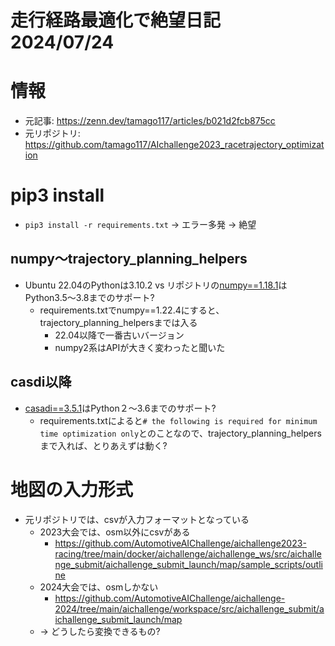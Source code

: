 # 走行経路最適化で絶望日記 2024/07/24

# 情報
- 元記事: https://zenn.dev/tamago117/articles/b021d2fcb875cc
- 元リポジトリ: https://github.com/tamago117/AIchallenge2023_racetrajectory_optimization
# pip3 install
- `pip3 install -r requirements.txt` -> エラー多発 -> 絶望
## numpy〜trajectory_planning_helpers
- Ubuntu 22.04のPythonは3.10.2 vs リポジトリの[numpy==1.18.1](https://pypi.org/project/numpy/1.18.1/)はPython3.5〜3.8までのサポート?
  - requirements.txtでnumpy==1.22.4にすると、trajectory_planning_helpersまでは入る
    - 22.04以降で一番古いバージョン
    - numpy2系はAPIが大きく変わったと聞いた
## casdi以降
- [casadi==3.5.1](https://pypi.org/project/casadi/3.5.1/)はPython２〜3.6までのサポート?
  - requirements.txtによると`# the following is required for minimum time optimization only`とのことなので、trajectory_planning_helpersまで入れば、とりあえずは動く?
# 地図の入力形式
- 元リポジトリでは、csvが入力フォーマットとなっている
  - 2023大会では、osm以外にcsvがある
    - https://github.com/AutomotiveAIChallenge/aichallenge2023-racing/tree/main/docker/aichallenge/aichallenge_ws/src/aichallenge_submit/aichallenge_submit_launch/map/sample_scripts/outline
  - 2024大会では、osmしかない
    - https://github.com/AutomotiveAIChallenge/aichallenge-2024/tree/main/aichallenge/workspace/src/aichallenge_submit/aichallenge_submit_launch/map
  - -> どうしたら変換できるもの?
